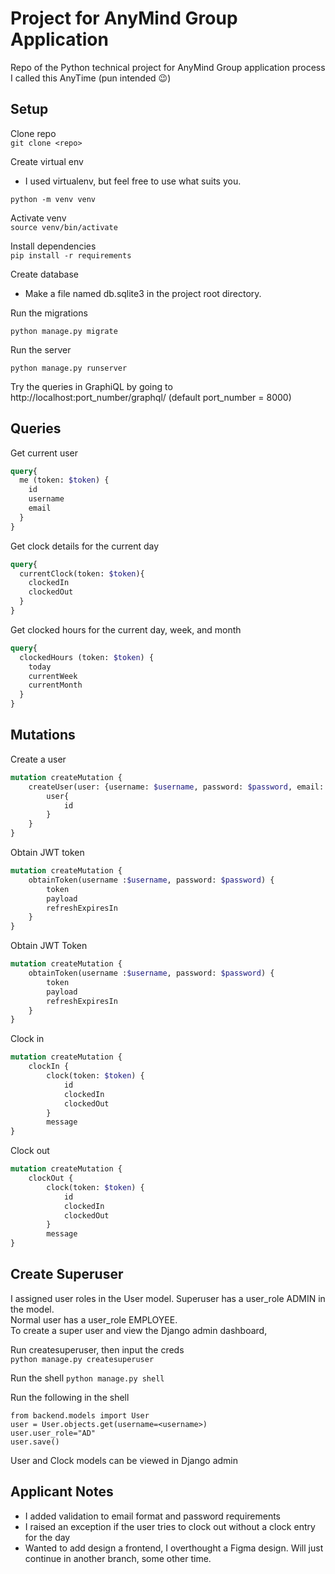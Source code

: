 # Project for AnyMind Group Application

Repo of the Python technical project for AnyMind Group application process \
I called this AnyTime (pun intended 😉)

## Setup

Clone repo\
`git clone <repo>`

Create virtual env

- I used virtualenv, but feel free to use what suits you.

`python -m venv venv`

Activate venv\
`source venv/bin/activate`

Install dependencies\
`pip install -r requirements`

Create database

- Make a file named db.sqlite3 in the project root directory.

Run the migrations

`python manage.py migrate`

Run the server

`python manage.py runserver`


Try the queries in GraphiQL by going to http://localhost:port_number/graphql/ (default port_number = 8000)
## Queries

Get current user

```graphql
query{
  me (token: $token) {
    id
    username
    email
  }
}
```

Get clock details for the current day

```graphql
query{
  currentClock(token: $token){
    clockedIn
    clockedOut
  }
}
```

Get clocked hours for the current day, week, and month

```graphql
query{
  clockedHours (token: $token) {
    today
    currentWeek
    currentMonth
  }
}
```

## Mutations

Create a user

```graphql
mutation createMutation {
    createUser(user: {username: $username, password: $password, email: $email}) {
        user{
            id
        } 
    }
}

```
Obtain JWT token
```graphql
mutation createMutation {
    obtainToken(username :$username, password: $password) {
        token
        payload
        refreshExpiresIn
    }
}
```
Obtain JWT Token
```graphql
mutation createMutation {
    obtainToken(username :$username, password: $password) {
        token
        payload
        refreshExpiresIn
    }
}
```
Clock in
```graphql
mutation createMutation {
 	clockIn {
        clock(token: $token) {
            id
            clockedIn
            clockedOut
        }
        message
}
```
Clock out
```graphql
mutation createMutation {
 	clockOut {
        clock(token: $token) {
            id
            clockedIn
            clockedOut
        }
        message
}
```

## Create Superuser
I assigned user roles in the User model. Superuser has a user_role ADMIN in the model.\
Normal user has a user_role EMPLOYEE.\
To create a super user and view the Django admin dashboard,

Run createsuperuser, then input the creds\
`python manage.py createsuperuser`

Run the shell
`python manage.py shell`

Run the following in the shell
```ipython
from backend.models import User
user = User.objects.get(username=<username>)
user.user_role="AD"
user.save()
```

User and Clock models can be viewed in Django admin

## Applicant Notes
- I added validation to email format and password requirements
- I raised an exception if the user tries to clock out without a clock entry for the day
- Wanted to add design a frontend, I overthought a Figma design. Will just continue in another branch, some other time.
